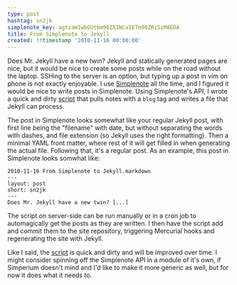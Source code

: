 ```yaml
---
type: post
hashtag: sn2jk
simplenote_key: agtzaW1wbGUtbm90ZXINCxIETm90ZRiSzM8EDA
title: From Simplenote to Jekyll
created: !!timestamp '2010-11-16 00:00:00'
---
```

Does Mr. Jekyll have a new twin? Jekyll and statically generated pages are nice, but it would be nice to create some posts while on the road without the laptop. SSHing to the server is an option, but typing up a post in vim on phone is not exactly enjoyable. I use [Simplenote](http://simplenoteapp.com/) all the time, and I figured it would be nice to write posts in Simplenote. Using Simplenote's API, I wrote a quick and dirty [script][script] that pulls notes with a `blog` tag and writes a file that Jekyll can process.

The post in Simplenote looks somewhat like your regular Jekyll post, with first line being the "filename" with date, but without separating the words with dashes, and file extension (so Jekyll uses the right formatting). Then a minimal YAML front matter, where rest of it will get filled in when generating the actual file. Following that, it's a regular post. As an example, this post in Simplenote looks somwhat like:

    2010-11-16 From Simplenote to Jekyll.markdown
    ---
    layout: post
    short: sn2jk
    ---
    Does Mr. Jekyll have a new twin? [...]

The script on server-side can be run manually or in a cron job to automagically get the posts as they are written. I then have the script add and commit them to the site repository, triggering Mercurial hooks and regenerating the site with Jekyll.

Like I said, the [script][script] is quick and dirty and will be improved over time. I might consider spinning off the Simplenote API in a module of it's own, if Simperium doesn't mind and I'd like to make it more generic as well, but for now it does what it needs to.

[script]: https://bitbucket.org/mayo/simplenote_fetcher